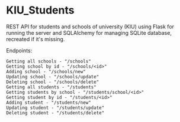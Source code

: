 # KIU_Students
REST API for students and schools of university (KIU)
using Flask for running the server and SQLAlchemy for
managing SQLite database, recreated if it's missing.

Endpoints:
```
Getting all schools - "/schools"
Getting school by id - "/schools/<id>"
Adding school - "/schools/new"
Updating school - "/schools/update"
Deleting school - "/schools/delete"
Getting all students - "/students"
Getting students by school - "/students/school/<id>"
Getting student by id - "/students/<id>"
Adding student - "/students/new"
Updating student - "/students/update"
Deleting student - "/students/delete"
```
